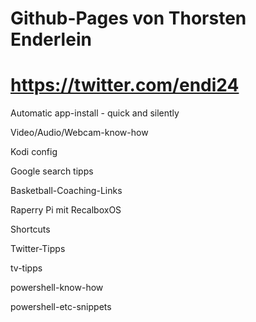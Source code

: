 # Github-Pages von Thorsten Enderlein

# https://twitter.com/endi24

Automatic app-install - quick and silently

Video/Audio/Webcam-know-how

Kodi config 

Google search tipps 

Basketball-Coaching-Links

Raperry Pi mit RecalboxOS

Shortcuts

Twitter-Tipps

tv-tipps

powershell-know-how

powershell-etc-snippets
